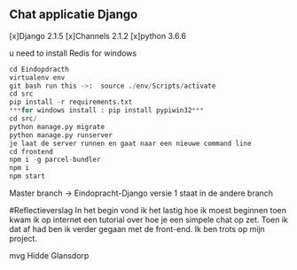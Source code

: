 ## Chat applicatie Django
[x]Django 2.1.5
[x]Channels 2.1.2
[x]python 3.6.6


u need to install Redis for windows

```python
cd Eindopdracth
virtualenv env
git bash run this ->:  source ./env/Scripts/activate
cd src
pip install -r requirements.txt
***for windows install : pip install pypiwin32***
cd src/
python manage.py migrate
python manage.py runserver
je laat de server runnen en gaat naar een nieuwe command line 
cd frontend
npm i -g parcel-bundler
npm i
npm start
```
Master branch -> Eindopracht-Django
versie 1 staat in de andere branch 


#Reflectieverslag
In het begin vond ik het lastig hoe ik moest beginnen toen kwam ik op internet een tutorial over hoe je een simpele chat op zet.
Toen ik dat af had ben ik verder gegaan met de front-end. Ik ben trots op mijn project.

mvg Hidde Glansdorp
